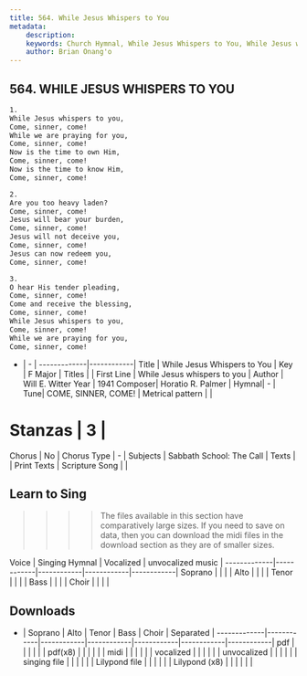 ```yaml
---
title: 564. While Jesus Whispers to You
metadata:
    description: 
    keywords: Church Hymnal, While Jesus Whispers to You, While Jesus whispers to you, 
    author: Brian Onang'o
---
```



## 564. WHILE JESUS WHISPERS TO YOU

```txt
1.
While Jesus whispers to you, 
Come, sinner, come! 
While we are praying for you, 
Come, sinner, come! 
Now is the time to own Him, 
Come, sinner, come! 
Now is the time to know Him, 
Come, sinner, come! 

2.
Are you too heavy laden? 
Come, sinner, come! 
Jesus will bear your burden, 
Come, sinner, come! 
Jesus will not deceive you, 
Come, sinner, come! 
Jesus can now redeem you, 
Come, sinner, come! 

3.
O hear His tender pleading, 
Come, sinner, come! 
Come and receive the blessing, 
Come, sinner, come! 
While Jesus whispers to you, 
Come, sinner, come! 
While we are praying for you, 
Come, sinner, come!
```

- |   -  |
-------------|------------|
Title | While Jesus Whispers to You |
Key | F Major |
Titles |  |
First Line | While Jesus whispers to you |
Author | Will E. Witter
Year | 1941
Composer| Horatio R. Palmer |
Hymnal|  - |
Tune| COME, SINNER, COME! |
Metrical pattern | |
# Stanzas | 3 |
Chorus | No |
Chorus Type | - |
Subjects | Sabbath School: The Call |
Texts |  |
Print Texts | 
Scripture Song |  |
  
## Learn to Sing

>>>> The files available in this section have comparatively large sizes. If you need to save on data, then you can download the midi files in the download section as they are of smaller sizes.

Voice |  Singing Hymnal | Vocalized | unvocalized music |
-------------|------------|------------|------------|------------|
Soprano | | | |
Alto | | | |
Tenor | | | |
Bass | | | |
Choir | | | |

## Downloads

- |  Soprano | Alto | Tenor | Bass | Choir | Separated |
-------------|------------|------------|------------|------------|------------|------------|
pdf | | | | | |
pdf(x8) | | | | | |
midi | | | | | |
vocalized | | | | | |
unvocalized | | | | | |
singing file | | | | | |
Lilypond file | | | | | |
Lilypond (x8) | | | | | |
  